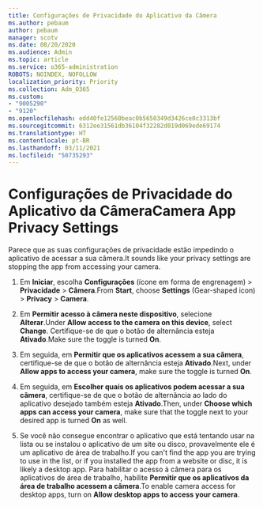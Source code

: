 ```yaml
---
title: Configurações de Privacidade do Aplicativo da Câmera
ms.author: pebaum
author: pebaum
manager: scotv
ms.date: 08/20/2020
ms.audience: Admin
ms.topic: article
ms.service: o365-administration
ROBOTS: NOINDEX, NOFOLLOW
localization_priority: Priority
ms.collection: Adm_O365
ms.custom:
- "9005290"
- "9120"
ms.openlocfilehash: edd40fe12560beac0b5650349d3426ce0c3313bf
ms.sourcegitcommit: 6312ee31561db36104f32282d019d069ede69174
ms.translationtype: HT
ms.contentlocale: pt-BR
ms.lasthandoff: 03/11/2021
ms.locfileid: "50735293"
---
```

# <a name="camera-app-privacy-settings"></a><span data-ttu-id="31573-102">Configurações de Privacidade do Aplicativo da Câmera</span><span class="sxs-lookup"><span data-stu-id="31573-102">Camera App Privacy Settings</span></span>

<span data-ttu-id="31573-103">Parece que as suas configurações de privacidade estão impedindo o aplicativo de acessar a sua câmera.</span><span class="sxs-lookup"><span data-stu-id="31573-103">It sounds like your privacy settings are stopping the app from accessing your camera.</span></span>

1.  <span data-ttu-id="31573-104">Em **Iniciar**, escolha **Configurações** (ícone em forma de engrenagem) > **Privacidade** > **Câmera**.</span><span class="sxs-lookup"><span data-stu-id="31573-104">From **Start**, choose **Settings** (Gear-shaped icon) > **Privacy** > **Camera**.</span></span>

2.  <span data-ttu-id="31573-105">Em **Permitir acesso à câmera neste dispositivo**, selecione **Alterar**.</span><span class="sxs-lookup"><span data-stu-id="31573-105">Under **Allow access to the camera on this device**, select **Change**.</span></span> <span data-ttu-id="31573-106">Certifique-se de que o botão de alternância esteja **Ativado**.</span><span class="sxs-lookup"><span data-stu-id="31573-106">Make sure the toggle is turned **On**.</span></span>

3.  <span data-ttu-id="31573-107">Em seguida, em **Permitir que os aplicativos acessem a sua câmera**, certifique-se de que o botão de alternância esteja **Ativado**.</span><span class="sxs-lookup"><span data-stu-id="31573-107">Next, under **Allow apps to access your camera**, make sure the toggle is turned **On**.</span></span>

4.  <span data-ttu-id="31573-108">Em seguida, em **Escolher quais os aplicativos podem acessar a sua câmera**, certifique-se de que o botão de alternância ao lado do aplicativo desejado também esteja **Ativado**.</span><span class="sxs-lookup"><span data-stu-id="31573-108">Then, under **Choose which apps can access your camera**, make sure that the toggle next to your desired app is turned **On** as well.</span></span>

5.  <span data-ttu-id="31573-109">Se você não consegue encontrar o aplicativo que está tentando usar na lista ou se instalou o aplicativo de um site ou disco, provavelmente ele é um aplicativo de área de trabalho.</span><span class="sxs-lookup"><span data-stu-id="31573-109">If you can't find the app you are trying to use in the list, or if you installed the app from a website or disc, it is likely a desktop app.</span></span> <span data-ttu-id="31573-110">Para habilitar o acesso à câmera para os aplicativos de área de trabalho, habilite **Permitir que os aplicativos da área de trabalho acessem a câmera**.</span><span class="sxs-lookup"><span data-stu-id="31573-110">To enable camera access for desktop apps, turn on **Allow desktop apps to access your camera**.</span></span>